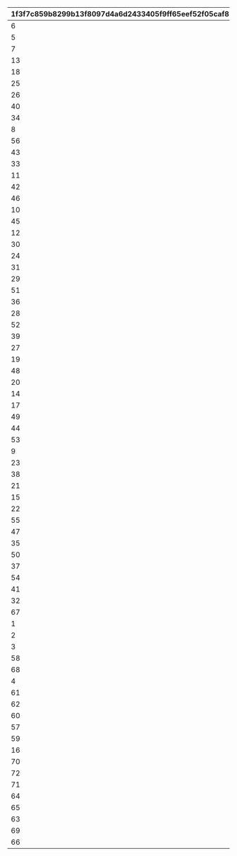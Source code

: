 |1f3f7c859b8299b13f8097d4a6d2433405f9ff65eef52f05caf8b09f7ea5398b|7ca9197334ab580362c884d9baa04a369f34b165da45e36b8e1c46475cc1deca|420d0ef03fe576a952c860e1ce22b5adc92733615fb24f0a695f14f8987ecefe|df5c90d74463874433e1ef9102649be33869cafcbfde7bc0fe25120ea6181250|5f78dca1f34e405736d99978066a05da633f378d854e84f942c51aeb4f8d1223|23d872984e68876290dfe5385eaee86dbd821d641334c2ff5d05468d3d6dfe7c|617c8eef479ea6119aa3c62506a299d7862a9c642090694ff8a6ca8b7beae136|4e5a7503cefe40a67c68ab400c72ee7b99c205b57ea083174dc9786fb5b3cbef|b0b8500715bee0debd626fca24672491e4d998d88bc8cbbbc969aa2ce72c9641|
| --- | --- | --- | --- | --- | --- | --- | --- | --- |
|6|1|3|2|3|2|2|1|100101|
|5|2|3|1|2|1|1|3|100201|
|7|3|2|2|3|3|1|1|100301|
|13|3|2|2|3|2|2|1|100401|
|18|2|3|3|1|2|2|2|100501|
|25|2|3|3|2|2|1|1|100601|
|26|2|3|1|2|3|2|3|100701|
|40|3|2|1|1|3|2|3|100801|
|34|2|2|3|3|3|1|1|100901|
|8|2|3|1|2|1|1|3|101001|
|56|2|3|1|2|2|3|2|101101|
|43|2|1|2|3|2|3|1|101201|
|33|3|3|3|1|2|1|1|101301|
|11|2|2|2|1|1|1|3|101401|
|42|3|2|1|2|1|1|3|101501|
|46|3|3|1|1|2|3|2|101601|
|10|2|3|2|1|2|3|1|101701|
|45|3|2|2|1|1|1|3|101801|
|12|1|3|2|3|1|2|2|102001|
|30|3|3|2|2|1|1|1|102101|
|24|3|1|2|2|1|3|1|102201|
|31|1|3|3|3|2|2|1|102301|
|29|2|2|1|1|1|3|3|102501|
|51|1|3|1|2|1|2|3|102601|
|36|3|1|1|3|3|2|2|102701|
|28|3|2|1|1|1|2|2|102801|
|52|2|3|1|2|1|2|2|102901|
|39|3|3|2|1|2|1|2|103001|
|27|1|2|1|3|3|2|3|103101|
|19|2|1|1|3|2|2|3|103201|
|48|1|3|2|3|2|1|2|103301|
|20|2|1|3|2|1|2|2|103401|
|14|2|1|3|1|3|2|3|103601|
|17|3|2|3|1|3|2|1|103701|
|49|1|2|3|2|3|1|3|103801|
|44|1|1|3|2|1|3|2|104001|
|53|2|2|2|1|3|2|3|104201|
|9|2|2|1|3|3|3|1|104301|
|23|1|2|2|3|3|1|3|104401|
|38|2|2|3|2|1|1|2|104501|
|21|1|2|1|2|2|3|3|104601|
|15|2|2|3|1|3|3|1|104701|
|22|3|1|2|2|3|3|1|104801|
|55|2|2|1|3|1|2|2|104901|
|47|2|3|2|1|1|3|2|105001|
|35|1|1|2|1|3|3|3|105101|
|50|2|3|1|2|2|2|2|105201|
|37|3|2|1|3|3|2|1|105301|
|54|1|3|1|2|2|3|2|105401|
|41|1|2|3|3|1|1|2|105501|
|32|2|3|1|2|3|3|1|105601|
|67|2|3|2|2|1|2|1|105701|
|1|2|3|1|2|2|2|2|105801|
|2|2|2|2|2|1|1|3|105901|
|3|1|2|3|1|3|3|2|106001|
|58|2|3|2|3|2|2|1|106101|
|68|1|3|2|3|1|2|1|106301|
|4|2|3|3|2|1|2|1|106401|
|61|2|3|3|1|3|2|1|106501|
|62|1|3|3|1|2|2|3|106601|
|60|2|2|2|1|3|1|2|106701|
|57|2|1|3|1|1|2|1|106801|
|59|1|1|2|2|3|1|3|107001|
|16|3|1|2|2|3|2|1|107101|
|70|2|2|2|2|1|1|2|109201|
|72|2|3|1|2|2|3|2|109301|
|71|3|2|2|1|3|3|1|109401|
|64|2|2|2|2|1|3|1|110801|
|65|3|2|1|1|2|2|2|110901|
|63|1|3|2|1|3|1|3|111001|
|69|1|2|3|2|2|3|2|111401|
|66|2|1|2|1|2|3|3|118001|